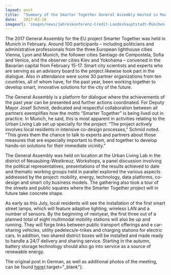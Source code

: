 ```yaml
---
layout: post
title:  "Summary of the Smarter Together General Assembly Hosted in Munich"
date:   2017-03-16
imageurl: 'images/news/Jahreskonferenz-Credit-Landeshauptstadt-München-Foto-Tobias-Hase-2017_02_16stm1429_web-1500x630.jpg'
---
```

The 2017 General Assembly for the EU project Smarter Together was held in Munich in February. Around 100 participants – including politicians and administrative professionals from the three European lighthouse cities Vienna, Lyon and Munich, the follower cities Santiago de Compostela, Sofia and Venice, and the observer cities Kiev and Yokohama – convened in the Bavarian capital from February 15-17. Smart city scientists and experts who are serving as an advisory board to the project likewise took part in the dialogue. Also in attendance were some 30 partner organizations from ten countries, all of whom have, for the past year, been working together to develop smart, innovative solutions for the city of the future.

The General Assembly is a platform for dialogue where the achievements of the past year can be presented and further actions coordinated. For Deputy Mayor Josef Schmid, dedicated and respectful collaboration between all partners exemplifies how the motto “Smarter Together” is being lived out in practice. In Munich, he said, this is most apparent in activities relating to the Urban Living Lab set up specially for the project: “The project actively involves local residents in intensive co-design processes,” Schmid noted. “This gives them the chance to talk to experts and partners about those measures that are especially important to them, and together to develop hands-on solutions for their immediate vicinity.”

The General Assembly was held on location at the Urban Living Lab in the district of Neuaubing-Westkreuz. Workshops, a panel discussion involving the political representatives, presentations of the results achieved to date and thematic working groups held in parallel explored the various aspects addressed by the project: mobility, energy, technology, data platforms, co-design and smart city business models. The gathering also took a tour of the streets and public squares where the Smarter Together project will in future take concrete shape.

As early as this July, local residents will see the installation of the first smart street lamps, which will feature adaptive lighting, wireless LAN and a number of sensors. By the beginning of nextyear, the first three out of a planned total of eight multimodal mobility stations will also be up and running. They will forge links between public transport offerings and e car-sharing vehicles, utility pedelecs/e-trikes and charging stations for electric cars. In addition, two shared district boxes will be installed and made ready to handle a 24/7 delivery and sharing service. Starting in the autumn, battery storage technology should also go into service as a source of renewable energy.


The original post in German, as well as additional photos of the meeting, can be found [here](https://www.muenchen.de/rathaus/Stadtverwaltung/Referat-fuer-Arbeit-und-Wirtschaft/Europa/Smart-Cities/News-Smarter-Together-M-nchen/General-Assembly-16.02.2017.html){:target="_blank"}.  
